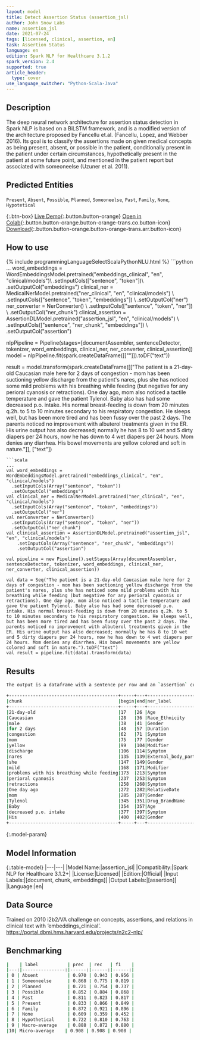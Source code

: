 ```yaml
---
layout: model
title: Detect Assertion Status (assertion_jsl)
author: John Snow Labs
name: assertion_jsl
date: 2021-07-24
tags: [licensed, clinical, assertion, en]
task: Assertion Status
language: en
edition: Spark NLP for Healthcare 3.1.2
spark_version: 2.4
supported: true
article_header:
  type: cover
use_language_switcher: "Python-Scala-Java"
---
```


## Description

The deep neural network architecture for assertion status detection in Spark NLP is based on a BiLSTM framework, and is a modified version of the architecture proposed by Fancellu et.al. (Fancellu, Lopez, and Webber 2016). Its goal is to classify the assertions made on given medical concepts as being present, absent, or possible in the patient, conditionally present in the patient under certain circumstances, hypothetically present in the patient at some future point, and mentioned in the patient report but associated with someoneelse (Uzuner et al. 2011).

## Predicted Entities

`Present`, `Absent`, `Possible`, `Planned`, `Someoneelse`, `Past`, `Family`, `None`, `Hypotetical`

{:.btn-box}
[Live Demo](https://demo.johnsnowlabs.com/healthcare/ASSERTION/){:.button.button-orange}
[Open in Colab](https://colab.research.google.com/github/JohnSnowLabs/spark-nlp-workshop/blob/master/tutorials/Certification_Trainings/Healthcare/2.Clinical_Assertion_Model.ipynb){:.button.button-orange.button-orange-trans.co.button-icon}
[Download](https://s3.amazonaws.com/auxdata.johnsnowlabs.com/clinical/models/assertion_jsl_en_3.1.2_2.4_1627139823450.zip){:.button.button-orange.button-orange-trans.arr.button-icon}

## How to use



<div class="tabs-box" markdown="1">
{% include programmingLanguageSelectScalaPythonNLU.html %}
```python
...
word_embeddings = WordEmbeddingsModel.pretrained("embeddings_clinical", "en", "clinical/models")\
  .setInputCols(["sentence", "token"])\
  .setOutputCol("embeddings")
clinical_ner = MedicalNerModel.pretrained("ner_clinical", "en", "clinical/models") \
  .setInputCols(["sentence", "token", "embeddings"]) \
  .setOutputCol("ner")
ner_converter = NerConverter() \
  .setInputCols(["sentence", "token", "ner"]) \
  .setOutputCol("ner_chunk")
clinical_assertion = AssertionDLModel.pretrained("assertion_jsl", "en", "clinical/models") \
    .setInputCols(["sentence", "ner_chunk", "embeddings"]) \
    .setOutputCol("assertion")
    
nlpPipeline = Pipeline(stages=[documentAssembler, sentenceDetector, tokenizer, word_embeddings, clinical_ner, ner_converter, clinical_assertion])
model = nlpPipeline.fit(spark.createDataFrame([[""]]).toDF("text"))

result = model.transform(spark.createDataFrame([["The patient is a 21-day-old Caucasian male here for 2 days of congestion - mom has been suctioning yellow discharge from the patient's nares, plus she has noticed some mild problems with his breathing while feeding (but negative for any perioral cyanosis or retractions). One day ago, mom also noticed a tactile temperature and gave the patient Tylenol. Baby also has had some decreased p.o. intake. His normal breast-feeding is down from 20 minutes q.2h. to 5 to 10 minutes secondary to his respiratory congestion. He sleeps well, but has been more tired and has been fussy over the past 2 days. The parents noticed no improvement with albuterol treatments given in the ER. His urine output has also decreased; normally he has 8 to 10 wet and 5 dirty diapers per 24 hours, now he has down to 4 wet diapers per 24 hours. Mom denies any diarrhea. His bowel movements are yellow colored and soft in nature."]], ["text"])
```
```scala
...
val word_embeddings = WordEmbeddingsModel.pretrained("embeddings_clinical", "en", "clinical/models")
  .setInputCols(Array("sentence", "token"))
  .setOutputCol("embeddings")
val clinical_ner = MedicalNerModel.pretrained("ner_clinical", "en", "clinical/models")
  .setInputCols(Array("sentence", "token", "embeddings")) 
  .setOutputCol("ner")
val nerConverter = NerConverter()
  .setInputCols(Array("sentence", "token", "ner"))
  .setOutputCol("ner_chunk")
val clinical_assertion = AssertionDLModel.pretrained("assertion_jsl", "en", "clinical/models")
    .setInputCols(Array("sentence", "ner_chunk", "embeddings"))
    .setOutputCol("assertion")

val pipeline = new Pipeline().setStages(Array(documentAssembler, sentenceDetector, tokenizer, word_embeddings, clinical_ner, ner_converter, clinical_assertion))

val data = Seq("The patient is a 21-day-old Caucasian male here for 2 days of congestion - mom has been suctioning yellow discharge from the patient's nares, plus she has noticed some mild problems with his breathing while feeding (but negative for any perioral cyanosis or retractions). One day ago, mom also noticed a tactile temperature and gave the patient Tylenol. Baby also has had some decreased p.o. intake. His normal breast-feeding is down from 20 minutes q.2h. to 5 to 10 minutes secondary to his respiratory congestion. He sleeps well, but has been more tired and has been fussy over the past 2 days. The parents noticed no improvement with albuterol treatments given in the ER. His urine output has also decreased; normally he has 8 to 10 wet and 5 dirty diapers per 24 hours, now he has down to 4 wet diapers per 24 hours. Mom denies any diarrhea. His bowel movements are yellow colored and soft in nature.").toDF("text")
val result = pipeline.fit(data).transform(data)
```
</div>

## Results

```bash
The output is a dataframe with a sentence per row and an `assertion` column containing all of the assertion labels in the sentence. The assertion column also contains assertion character indices, and other metadata. To get only the entity chunks and assertion labels, without the metadata, select `ner_chunk.result` and `assertion.result` from your output dataframe.

+-----------------------------------------+-----+---+----------------------------+-------+---------+
|chunk                                    |begin|end|ner_label                   |sent_id|assertion|
+-----------------------------------------+-----+---+----------------------------+-------+---------+
|21-day-old                               |17   |26 |Age                         |0      |Family   |
|Caucasian                                |28   |36 |Race_Ethnicity              |0      |Family   |
|male                                     |38   |41 |Gender                      |0      |Family   |
|for 2 days                               |48   |57 |Duration                    |0      |Family   |
|congestion                               |62   |71 |Symptom                     |0      |Present  |
|mom                                      |75   |77 |Gender                      |0      |Family   |
|yellow                                   |99   |104|Modifier                    |0      |Family   |
|discharge                                |106  |114|Symptom                     |0      |Family   |
|nares                                    |135  |139|External_body_part_or_region|0      |Family   |
|she                                      |147  |149|Gender                      |0      |Family   |
|mild                                     |168  |171|Modifier                    |0      |Family   |
|problems with his breathing while feeding|173  |213|Symptom                     |0      |Present  |
|perioral cyanosis                        |237  |253|Symptom                     |0      |Absent   |
|retractions                              |258  |268|Symptom                     |0      |Absent   |
|One day ago                              |272  |282|RelativeDate                |1      |Family   |
|mom                                      |285  |287|Gender                      |1      |Family   |
|Tylenol                                  |345  |351|Drug_BrandName              |1      |Family   |
|Baby                                     |354  |357|Age                         |2      |Family   |
|decreased p.o. intake                    |377  |397|Symptom                     |2      |Family   |
|His                                      |400  |402|Gender                      |3      |Family   |
+-----------------------------------------+-----+---+----------------------------+-------+---------+
```

{:.model-param}
## Model Information

{:.table-model}
|---|---|
|Model Name:|assertion_jsl|
|Compatibility:|Spark NLP for Healthcare 3.1.2+|
|License:|Licensed|
|Edition:|Official|
|Input Labels:|[document, chunk, embeddings]|
|Output Labels:|[assertion]|
|Language:|en|

## Data Source

Trained on 2010 i2b2/VA challenge on concepts, assertions, and relations in clinical text with ‘embeddings_clinical’. https://portal.dbmi.hms.harvard.edu/projects/n2c2-nlp/

## Benchmarking

```bash
|    | label           | prec  | rec   | f1    |
|---:|----------------:|------:|------:|------:|
| 0 | Absent           | 0.970 | 0.943 | 0.956 |
| 1 | Someoneelse      | 0.868 | 0.775 | 0.819 |
| 2 | Planned          | 0.721 | 0.754 | 0.737 |
| 3 | Possible         | 0.852 | 0.884 | 0.868 |
| 4 | Past             | 0.811 | 0.823 | 0.817 |
| 5 | Present          | 0.833 | 0.866 | 0.849 |
| 6 | Family           | 0.872 | 0.921 | 0.896 |
| 7 | None             | 0.609 | 0.359 | 0.452 |
| 8 | Hypothetical     | 0.722 | 0.810 | 0.763 |
| 9 | Macro-average    | 0.888 | 0.872 | 0.880 |
|10| Micro-average    | 0.908 | 0.908 | 0.908 |
```
